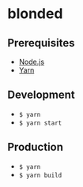 # blonded

## Prerequisites

- [Node.js](https://nodejs.org/en)
- [Yarn](https://yarnpkg.com)

## Development

- `$ yarn`
- `$ yarn start`

## Production

- `$ yarn`
- `$ yarn build`
